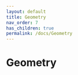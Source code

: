 ```yaml
---
layout: default
title: Geometry
nav_order: 7
has_children: true
permalink: /docs/Geometry
---
```


# Geometry

